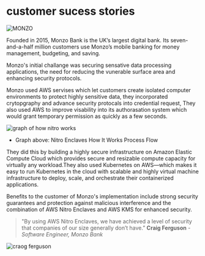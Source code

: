 # customer sucess stories

![MONZO](https://imgs.search.brave.com/hS2lejWOIR8AT6EFCbMOeATwlo__9DJlr6FpuwDjyNM/rs:fit:860:0:0/g:ce/aHR0cHM6Ly93d3cu/ZmluZGVyLmNvbS9u/aWNoZS1idWlsZGVy/LzY0ZDM4M2E3MjQ1/ZmEucG5n)

Founded in 2015, Monzo Bank is the UK’s largest digital bank. Its seven-and-a-half million customers use Monzo’s mobile banking for money management, budgeting, and saving.

<p> Monzo's initial challange was securing sensative data processing applications, the need for reducing the vunerable surface area and enhancing security protocols.

<p> Monzo used AWS servises which let customers create isolated computer environments to protect highly sensitive data, they incorporated crytopgraphy and advance security protocals into credential request, They also used AWS to improve visability into its authorasation system which would grant temporary permission as quickly as a few seconds.

![graph of how nitro works](https://d1.awsstatic.com/diagrams/product-page-diagram_Nitro-Enclaves_How-it-Works%402x.1009e144de05c61a36104ac751e0e68d5d60f477.png)
- Graph above: Nitro Enclaves How It Works Process Flow


<p> They did this by building a highly secure infrastructure on Amazon Elastic Compute Cloud which provides secure and resizable compute capacity for virtually any workload.They also used Kubernetes on AWS—which makes it easy to run Kubernetes in the cloud with scalable and highly virtual machine infrastructure to deploy, scale, and orchestrate their containerized applications.

<p> Benefits  to the customer of Monzo's implementation include strong security guarantees and protection against malicious interference and the combination of AWS Nitro Enclaves and AWS KMS for enhanced security.

> "By using AWS Nitro Enclaves, we have achieved a level of security that companies of our size generally don’t have.”
**Craig Ferguson** - _Software Engineer, Monzo Bank_

![craog ferguson](https://media.licdn.com/dms/image/C5603AQG15RRAyDzbdA/profile-displayphoto-shrink_200_200/0/1634046014045?e=2147483647&v=beta&t=Ajr6Ts4TLo-b5Q_WA7X1Q_fr8BjQoAIx4dHQzc_opo0)